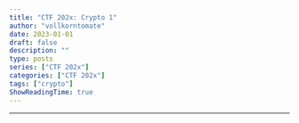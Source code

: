 ```yaml
---
title: "CTF 202x: Crypto 1"
author: "vollkorntomate"
date: 2023-01-01
draft: false
description: ""
type: posts
series: ["CTF 202x"]
categories: ["CTF 202x"]
tags: ["crypto"]
ShowReadingTime: true
---
```

---

